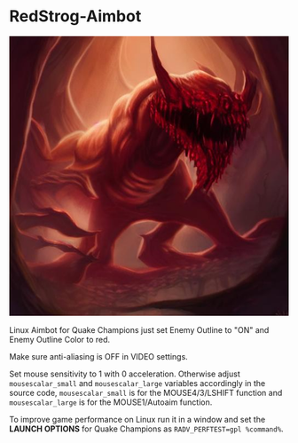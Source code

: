 # RedStrog-Aimbot
![the aimbot god](https://github.com/megastrog/RedStrog-Aimbot/raw/main/buttesda.jpeg?raw=true)

Linux Aimbot for Quake Champions just set Enemy Outline to "ON" and Enemy Outline Color to red.

Make sure anti-aliasing is OFF in VIDEO settings.

Set mouse sensitivity to 1 with 0 acceleration. Otherwise adjust `mousescalar_small` and `mousescalar_large` variables accordingly in the source code, `mousescalar_small` is for the MOUSE4/3/LSHIFT function and `mousescalar_large` is for the MOUSE1/Autoaim function.

To improve game performance on Linux run it in a window and set the **LAUNCH OPTIONS** for Quake Champions as `RADV_PERFTEST=gpl %command%`.
